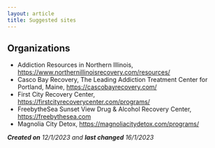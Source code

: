 ```yaml
---
layout: article
title: Suggested sites
---
```


## Organizations

- Addiction Resources in Northern Illinois, <https://www.northernillinoisrecovery.com/resources/>
- Casco Bay Recovery, The Leading Addiction Treatment Center for Portland, Maine, <https://cascobayrecovery.com/>
- First City Recovery Center, <https://firstcityrecoverycenter.com/programs/>
- FreebytheSea Sunset View Drug & Alcohol Recovery Center, <https://freebythesea.com>
- Magnolia City Detox, <https://magnoliacitydetox.com/programs/>


***Created on** 12/1/2023 and **last changed** 16/1/2023*
